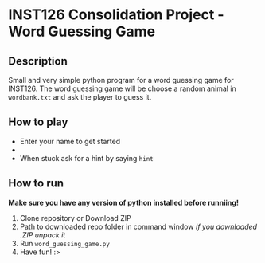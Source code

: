 # INST126 Consolidation Project - Word Guessing Game

## Description
Small and very simple python program for a word guessing game for INST126.
The word guessing game will be choose a random animal in `wordbank.txt` and ask the player to guess it.

## How to play
- Enter your name to get started
- 
- When stuck ask for a hint by saying `hint`

## How to run
**Make sure you have any version of python installed before runniing!**
1. Clone repository or Download ZIP
2. Path to downloaded repo folder in command window
    *If you downloaded .ZIP unpack it*
3. Run `word_guessing_game.py`
4. Have fun! :>